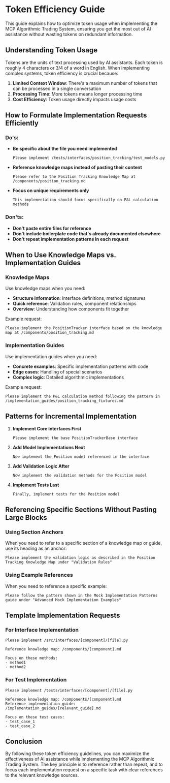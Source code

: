 # Token Efficiency Guide

This guide explains how to optimize token usage when implementing the MCP Algorithmic Trading System, ensuring you get the most out of AI assistance without wasting tokens on redundant information.

## Understanding Token Usage

Tokens are the units of text processing used by AI assistants. Each token is roughly 4 characters or 3/4 of a word in English. When implementing complex systems, token efficiency is crucial because:

1. **Limited Context Window**: There's a maximum number of tokens that can be processed in a single conversation
2. **Processing Time**: More tokens means longer processing time
3. **Cost Efficiency**: Token usage directly impacts usage costs

## How to Formulate Implementation Requests Efficiently

### Do's:
- **Be specific about the file you need implemented**
  ```
  Please implement /tests/interfaces/position_tracking/test_models.py
  ```

- **Reference knowledge maps instead of pasting their content**
  ```
  Please refer to the Position Tracking Knowledge Map at /components/position_tracking.md
  ```

- **Focus on unique requirements only**
  ```
  This implementation should focus specifically on P&L calculation methods
  ```

### Don'ts:
- **Don't paste entire files for reference**
- **Don't include boilerplate code that's already documented elsewhere**
- **Don't repeat implementation patterns in each request**

## When to Use Knowledge Maps vs. Implementation Guides

### Knowledge Maps
Use knowledge maps when you need:
- **Structure information**: Interface definitions, method signatures
- **Quick reference**: Validation rules, component relationships
- **Overview**: Understanding how components fit together

Example request:
```
Please implement the PositionTracker interface based on the knowledge map at /components/position_tracking.md
```

### Implementation Guides
Use implementation guides when you need:
- **Concrete examples**: Specific implementation patterns with code
- **Edge cases**: Handling of special scenarios
- **Complex logic**: Detailed algorithmic implementations

Example request:
```
Please implement the P&L calculation method following the pattern in /implementation_guides/position_tracking_fixtures.md
```

## Patterns for Incremental Implementation

1. **Implement Core Interfaces First**
   ```
   Please implement the base PositionTrackerBase interface
   ```

2. **Add Model Implementations Next**
   ```
   Now implement the Position model referenced in the interface
   ```

3. **Add Validation Logic After**
   ```
   Now implement the validation methods for the Position model
   ```

4. **Implement Tests Last**
   ```
   Finally, implement tests for the Position model
   ```

## Referencing Specific Sections Without Pasting Large Blocks

### Using Section Anchors
When you need to refer to a specific section of a knowledge map or guide, use its heading as an anchor:

```
Please implement the validation logic as described in the Position Tracking Knowledge Map under "Validation Rules"
```

### Using Example References
When you need to reference a specific example:

```
Please follow the pattern shown in the Mock Implementation Patterns guide under "Advanced Mock Implementation Examples"
```

## Template Implementation Requests

### For Interface Implementation
```
Please implement /src/interfaces/[component]/[file].py

Reference knowledge map: /components/[component].md

Focus on these methods:
- method1
- method2
```

### For Test Implementation
```
Please implement /tests/interfaces/[component]/[file].py

Reference knowledge map: /components/[component].md
Reference implementation guide: /implementation_guides/[relevant_guide].md

Focus on these test cases:
- test_case_1
- test_case_2
```

## Conclusion

By following these token efficiency guidelines, you can maximize the effectiveness of AI assistance while implementing the MCP Algorithmic Trading System. The key principle is to reference rather than repeat, and to focus each implementation request on a specific task with clear references to the relevant knowledge sources.
